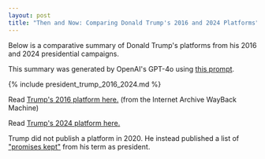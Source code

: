 ```yaml
---
layout: post
title: "Then and Now: Comparing Donald Trump's 2016 and 2024 Platforms"
---
```


Below is a comparative summary of Donald Trump's platforms from his 2016 and 2024 presidential campaigns. 

This summary was generated by OpenAI's GPT-4o using [this prompt](https://github.com/ChicagoHAI/election-nlp/blob/main/data/prompts/within_candidate_agenda.txt).




{% include president_trump_2016_2024.md %}



Read [Trump's 2016 platform here.](https://web.archive.org/web/20161105074057/https://www.donaldjtrump.com/policies) (from the Internet Archive WayBack Machine) 

Read [Trump's 2024 platform here.](https://www.donaldjtrump.com/platform)

Trump did not publish a platform in 2020. He instead published a list of ["promises kept"](https://web.archive.org/web/20201031224744/https://www.promiseskept.com/#) from his term as president. 

